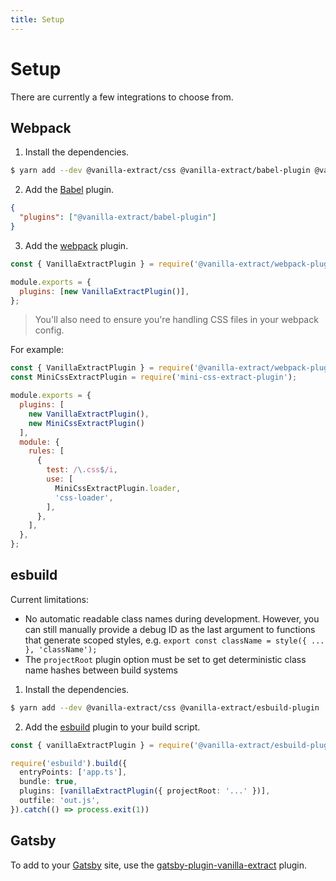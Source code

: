 ```yaml
---
title: Setup
---
```


# Setup

There are currently a few integrations to choose from.

## Webpack

1. Install the dependencies.

```bash
$ yarn add --dev @vanilla-extract/css @vanilla-extract/babel-plugin @vanilla-extract/webpack-plugin
```

2. Add the [Babel](https://babeljs.io) plugin.

```json
{
  "plugins": ["@vanilla-extract/babel-plugin"]
}
```

3. Add the [webpack](https://webpack.js.org) plugin.

```js
const { VanillaExtractPlugin } = require('@vanilla-extract/webpack-plugin');

module.exports = {
  plugins: [new VanillaExtractPlugin()],
};
```


> You'll also need to ensure you're handling CSS files in your webpack config.

For example:

```js
const { VanillaExtractPlugin } = require('@vanilla-extract/webpack-plugin');
const MiniCssExtractPlugin = require('mini-css-extract-plugin');

module.exports = {
  plugins: [
    new VanillaExtractPlugin(),
    new MiniCssExtractPlugin()
  ],
  module: {
    rules: [
      {
        test: /\.css$/i,
        use: [
          MiniCssExtractPlugin.loader,
          'css-loader',
        ],
      },
    ],
  },
};
```

## esbuild

Current limitations:

- No automatic readable class names during development. However, you can still manually provide a debug ID as the last argument to functions that generate scoped styles, e.g. `export const className = style({ ... }, 'className');`
- The `projectRoot` plugin option must be set to get deterministic class name hashes between build systems

1. Install the dependencies.

```bash
$ yarn add --dev @vanilla-extract/css @vanilla-extract/esbuild-plugin
```

2. Add the [esbuild](https://esbuild.github.io/) plugin to your build script.

```ts
const { vanillaExtractPlugin } = require('@vanilla-extract/esbuild-plugin');

require('esbuild').build({
  entryPoints: ['app.ts'],
  bundle: true,
  plugins: [vanillaExtractPlugin({ projectRoot: '...' })],
  outfile: 'out.js',
}).catch(() => process.exit(1))
```

## Gatsby

To add to your [Gatsby](https://www.gatsbyjs.com/) site, use the [gatsby-plugin-vanilla-extract](https://github.com/KyleAMathews/gatsby-plugin-vanilla-extract) plugin.